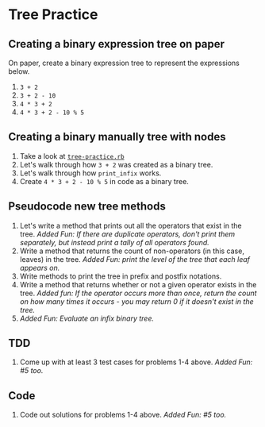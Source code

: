 # Tree Practice

## Creating a binary expression tree on paper
On paper, create a binary expression tree to represent the expressions below.
1. `3 + 2`
2. `3 + 2 - 10`
3. `4 * 3 + 2`
4. `4 * 3 + 2 - 10 % 5`

## Creating a binary manually tree with nodes
1. Take a look at [`tree-practice.rb`](tree-practice.rb)
2. Let's walk through how `3 + 2` was created as a binary tree.
3. Let's walk through how `print_infix` works.
4. Create `4 * 3 + 2 - 10 % 5` in code as a binary tree.

## Pseudocode new tree methods
1. Let's write a method that prints out all the operators that exist in the tree. _Added Fun: If there are duplicate operators, don't print them separately, but instead print a tally of all operators found._
2. Write a method that returns the count of non-operators (in this case, leaves) in the tree. _Added Fun: print the level of the tree that each leaf appears on._
3. Write methods to print the tree in prefix and postfix notations.
4. Write a method that returns whether or not a given operator exists in the tree. _Added fun: If the operator occurs more than once, return the count on how many times it occurs - you may return 0 if it doesn't exist in the tree._
5. _Added Fun: Evaluate an infix binary tree._

## TDD
1. Come up with at least 3 test cases for problems 1-4 above. _Added Fun: #5 too._

## Code
1. Code out solutions for problems 1-4 above. _Added Fun: #5 too._
